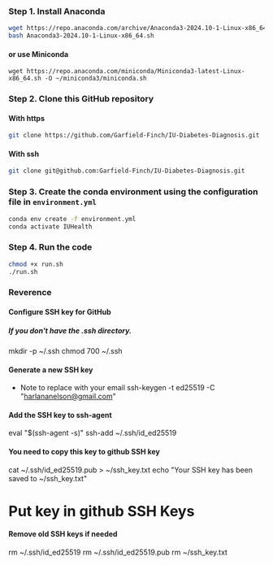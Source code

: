 ### Step 1. Install Anaconda

```bash
wget https://repo.anaconda.com/archive/Anaconda3-2024.10-1-Linux-x86_64.sh
bash Anaconda3-2024.10-1-Linux-x86_64.sh
```

#### or use Miniconda
```
wget https://repo.anaconda.com/miniconda/Miniconda3-latest-Linux-x86_64.sh -O ~/miniconda3/miniconda.sh
```

### Step 2. Clone this GitHub repository

#### With https

```bash
git clone https://github.com/Garfield-Finch/IU-Diabetes-Diagnosis.git
```
#### With ssh

```bash
git clone git@github.com:Garfield-Finch/IU-Diabetes-Diagnosis.git
```

### Step 3. Create the conda environment using the configuration file in `environment.yml`

```bash
conda env create -f environment.yml
conda activate IUHealth
```

### Step 4. Run the code

```bash
chmod +x run.sh
./run.sh
```
### Reverence

#### Configure SSH key for GitHub

##### If you don't have the .ssh directory.

mkdir -p ~/.ssh
chmod 700 ~/.ssh

#### Generate a new SSH key

- Note to replace with your email
ssh-keygen -t ed25519 -C "harlananelson@gmail.com"

#### Add the SSH key to ssh-agent
eval "$(ssh-agent -s)" 
ssh-add ~/.ssh/id_ed25519

#### You need to copy this key to github SSH key 

cat ~/.ssh/id_ed25519.pub > ~/ssh_key.txt
echo "Your SSH key has been saved to ~/ssh_key.txt"

# Put key in github SSH Keys

#### Remove old SSH keys if needed

rm ~/.ssh/id_ed25519
rm ~/.ssh/id_ed25519.pub
rm ~/ssh_key.txt
